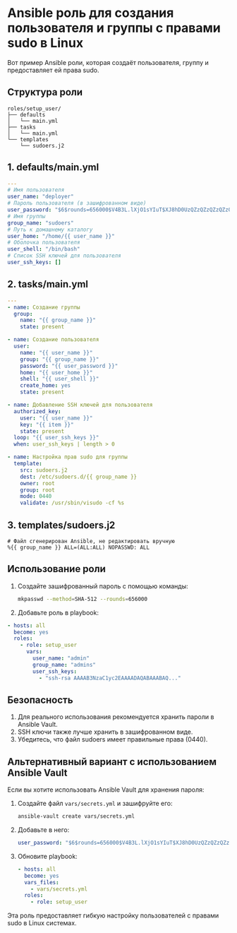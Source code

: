 # Ansible роль для создания пользователя и группы с правами sudo в Linux

Вот пример Ansible роли, которая создаёт пользователя, группу и предоставляет ей права sudo.

## Структура роли

```
roles/setup_user/
├── defaults
│   └── main.yml
├── tasks
│   └── main.yml
└── templates
    └── sudoers.j2
```

## 1. defaults/main.yml

```yaml
---
# Имя пользователя
user_name: "deployer"
# Пароль пользователя (в зашифрованном виде)
user_password: "$6$rounds=656000$V4B3L.lXjO1sYIuT$XJ8hD0UzQZzQZzQZzQZzQZzQZzQZzQZzQZzQZzQZzQZzQZzQZzQZzQZzQZzQZzQZzQZzQZzQZzQZzQZzQZzQZzQZzQZzQZzQZzQ"
# Имя группы
group_name: "sudoers"
# Путь к домашнему каталогу
user_home: "/home/{{ user_name }}"
# Оболочка пользователя
user_shell: "/bin/bash"
# Список SSH ключей для пользователя
user_ssh_keys: []
```

## 2. tasks/main.yml

```yaml
---
- name: Создание группы
  group:
    name: "{{ group_name }}"
    state: present

- name: Создание пользователя
  user:
    name: "{{ user_name }}"
    group: "{{ group_name }}"
    password: "{{ user_password }}"
    home: "{{ user_home }}"
    shell: "{{ user_shell }}"
    create_home: yes
    state: present

- name: Добавление SSH ключей для пользователя
  authorized_key:
    user: "{{ user_name }}"
    key: "{{ item }}"
    state: present
  loop: "{{ user_ssh_keys }}"
  when: user_ssh_keys | length > 0

- name: Настройка прав sudo для группы
  template:
    src: sudoers.j2
    dest: /etc/sudoers.d/{{ group_name }}
    owner: root
    group: root
    mode: 0440
    validate: /usr/sbin/visudo -cf %s
```

## 3. templates/sudoers.j2

```jinja2
# Файл сгенерирован Ansible, не редактировать вручную
%{{ group_name }} ALL=(ALL:ALL) NOPASSWD: ALL
```

## Использование роли

1. Создайте зашифрованный пароль с помощью команды:
   ```bash
   mkpasswd --method=SHA-512 --rounds=656000
   ```

2. Добавьте роль в playbook:

```yaml
- hosts: all
  become: yes
  roles:
    - role: setup_user
      vars:
        user_name: "admin"
        group_name: "admins"
        user_ssh_keys:
          - "ssh-rsa AAAAB3NzaC1yc2EAAAADAQABAAABAQ..."
```

## Безопасность

1. Для реального использования рекомендуется хранить пароли в Ansible Vault.
2. SSH ключи также лучше хранить в зашифрованном виде.
3. Убедитесь, что файл sudoers имеет правильные права (0440).

## Альтернативный вариант с использованием Ansible Vault

Если вы хотите использовать Ansible Vault для хранения пароля:

1. Создайте файл `vars/secrets.yml` и зашифруйте его:
   ```bash
   ansible-vault create vars/secrets.yml
   ```

2. Добавьте в него:
   ```yaml
   user_password: "$6$rounds=656000$V4B3L.lXjO1sYIuT$XJ8hD0UzQZzQZzQZzQZzQZzQZzQZzQZzQZzQZzQZzQZzQZzQZzQZzQZzQZzQZzQZzQZzQZzQZzQZzQZzQZzQZzQZzQZzQZzQZzQ"
   ```

3. Обновите playbook:
   ```yaml
   - hosts: all
     become: yes
     vars_files:
       - vars/secrets.yml
     roles:
       - role: setup_user
   ```

Эта роль предоставляет гибкую настройку пользователей с правами sudo в Linux системах.